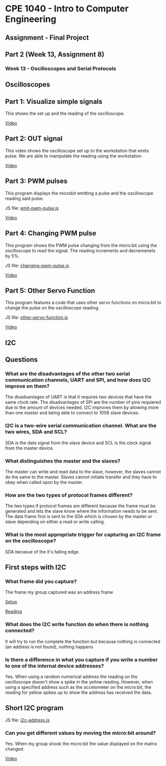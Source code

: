 # CPE 1040 - Intro to Computer Engineering #
## Assignment - Final Project ##
## Part 2 (Week 13, Assignment 8) ##
### Week 13 - Oscilloscopes and Serial Protocols ###
## Oscilloscopes ##
## Part 1: Visualize simple signals ##
This shows the set up and the reading of the oscilloscope.

[Video](https://imgur.com/a/iKxMMyE)
## Part 2: OUT signal ##
This video shows the oscilloscope set up to the workstation that emits pulse. We are able to manipulate the reading using the workstation

[Video](https://imgur.com/a/hSLcBpD)
## Part 3: PWM pulses ## 
This program displays the microbit emitting a pulse and the oscilloscope reading said pulse.

JS file: [emit-pwm-pulse.js](https://github.com/Introduction-to-Computer-Engineering/final-project-assignment-8-week-13-therunawayfiveguy/blob/master/emit-owm-pulse.js)

[Video](https://imgur.com/a/gSlabuU)
## Part 4: Changing PWM pulse ##
This program shows the PWM pulse changing from the micro:bit using the oscilloscope to read the signal. The reading increments and decremenets by 5%. 

JS file: [changing-pwm-pulse.js](https://github.com/Introduction-to-Computer-Engineering/final-project-assignment-8-week-13-therunawayfiveguy/blob/master/changing-pwm-pulse.js)

[Video](https://imgur.com/a/26anvjA)
## Part 5: Other Servo Function ##
This program features a code that uses other servo functions on micro:bit to change the pulse on the oscilloscope reading.

JS file: [other-servo-function.js](https://github.com/Introduction-to-Computer-Engineering/final-project-assignment-8-week-13-therunawayfiveguy/blob/master/other-servo-function.js)

[Video](https://imgur.com/a/JNYvjWn)
## I2C ##
## Questions ## 
### What are the disadvantages of the other two serial communication channels, UART and SPI, and how does I2C improve on them? ###
The disadvantages of UART is that it requires two devices that have the same clock rate. The disadvantages of SPI are the number of pins requiered due to the amount of devices needed. I2C improves them by allowing more than one master and being able to connect to 1008 slave devices.
### I2C is a two-wire serial communication channel. What are the two wires, SDA and SCL? ###
SDA is the data signal from the slave device and SCL is the clock signal from the master device.
### What distinguishes the master and the slaves? ###
The master can write and read data to the slave, however, the slaves cannot do the same to the master. Slaves cannot initiate transfer and they have to obey when called opon by the master.
### How are the two types of protocol frames different? ###
The two types if protocol frames are different because the frame must be generated and lets the slave know where the information needs to be sent. The data frame first is sent to the SDA which is chosen by the master or slave depending on either a read or write calling.
### What is the most appropriate trigger for capturing an I2C frame on the oscilloscope? ###
SDA becasue of the it's falling edge.
## First steps with I2C ##
### What frame did you capture? ###
The frame my group captured was an address frame

[Setup](https://github.com/Introduction-to-Computer-Engineering/final-project-assignment-8-week-13-ZenBoba/blob/master/20191121_144927%5B1%5D.jpg)

[Reading](https://github.com/Introduction-to-Computer-Engineering/final-project-assignment-8-week-13-ZenBoba/blob/master/20191121_144930%5B2%5D.jpg)
### What does the I2C write function do when there is nothing connected? ###
It will try to run the complete the function but because nothing is connected (an address is not found), nothing happens
### Is there a difference in what you capture if you write a number to one of the internal device addresses? ###
Yes. When using a random numerical address the reading on the oscilloscope doesn't show a spike in the yellow reading. However, when using a specified address such as the accelometer on the micro:bit, the reading for yellow spikes up to show the address has received the data.
## Short I2C program ##
JS file: [i2c-address.js](https://github.com/Introduction-to-Computer-Engineering/final-project-assignment-8-week-13-ZenBoba/blob/master/i2c-address.js)
### Can you get different values by moving the micro:bit around? ###
Yes. When my group shook the micro:bit the value displayed on the matrix changed.

[Video](https://imgur.com/a/lyiB484)
